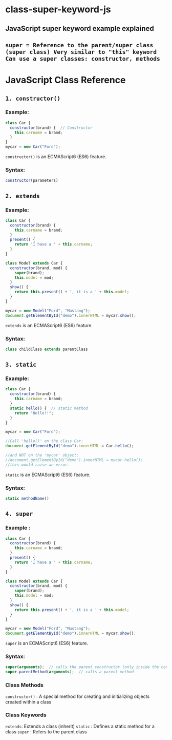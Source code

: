 # class-super-keyword-js
## JavaScript super keyword example explained 

## `super = Reference to the parent/super class (super class) Very similar to "this" keyword Can use a super classes: constructor, methods`

# JavaScript Class Reference

## `1. constructor()`
### Example:

```javascript 
class Car {
  constructor(brand) {  // Constructor
    this.carname = brand;
  }
}
mycar = new Car("Ford");
```
`constructor()` is an ECMAScript6 (ES6) feature.

### Syntax:
```javascript 
constructor(parameters)
```
## `2. extends`
### Example:
```javascript
class Car {
  constructor(brand) {
    this.carname = brand;
  }
  present() {
    return 'I have a ' + this.carname;
  }
}

class Model extends Car {
  constructor(brand, mod) {
    super(brand);
    this.model = mod;
  }
  show() {
    return this.present() + ', it is a ' + this.model;
  }
}

mycar = new Model("Ford", "Mustang");
document.getElementById("demo").innerHTML = mycar.show();
```
`extends` is an ECMAScript6 (ES6) feature.

### Syntax:
```javascript
class childClass extends parentClass
```
## `3. static`
### Example:
```javascript
class Car {
  constructor(brand) {
    this.carname = brand;
  }
  static hello() {  // static method
    return "Hello!!";
  }
}

mycar = new Car("Ford");

//Call 'hello()' on the class Car:
document.getElementById("demo").innerHTML = Car.hello();

//and NOT on the 'mycar' object:
//document.getElementById("demo").innerHTML = mycar.hello();
//this would raise an error.
```
`static` is an ECMAScript6 (ES6) feature.

### Syntax:
```javascript
static methodName()
```
## `4. super`
### Example :
```javascript
class Car {
  constructor(brand) {
    this.carname = brand;
  }
  present() {
    return 'I have a ' + this.carname;
  }
}

class Model extends Car {
  constructor(brand, mod) {
    super(brand);
    this.model = mod;
  }
  show() {
    return this.present() + ', it is a ' + this.model;
  }
}

mycar = new Model("Ford", "Mustang");
document.getElementById("demo").innerHTML = mycar.show();
```
`super` is an ECMAScript6 (ES6) feature.

### Syntax:
```javascript 
super(arguments);  // calls the parent constructor (only inside the constructor)
super.parentMethod(arguments);  // calls a parent method
```
### Class Methods
`constructor()` :	A special method for creating and initializing objects created within a class 

### Class Keywords 

`extends`:	Extends a class (inherit)
`static` :  Defines a static method for a class
`super`  :  Refers to the parent class
